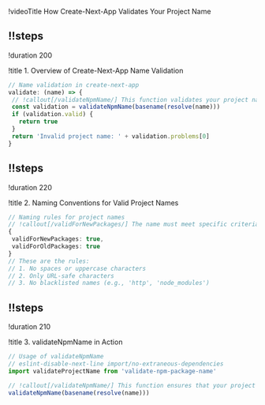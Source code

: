 !videoTitle How Create-Next-App Validates Your Project Name

## !!steps
!duration 200

!title 1. Overview of Create-Next-App Name Validation

```ts ! create-next-app/src/index.ts
// Name validation in create-next-app
validate: (name) => {
 // !callout[/validateNpmName/] This function validates your project name based on npm naming conventions.
 const validation = validateNpmName(basename(resolve(name)))
 if (validation.valid) {
   return true
 }
 return 'Invalid project name: ' + validation.problems[0]
}
```

## !!steps
!duration 220

!title 2. Naming Conventions for Valid Project Names

```ts ! validate-npm-package-name
// Naming rules for project names
// !callout[/validForNewPackages/] The name must meet specific criteria, such as no spaces and only lowercase characters.
{
 validForNewPackages: true,
 validForOldPackages: true
}
// These are the rules:
// 1. No spaces or uppercase characters
// 2. Only URL-safe characters
// 3. No blacklisted names (e.g., 'http', 'node_modules')
```

## !!steps
!duration 210

!title 3. validateNpmName in Action

```ts ! helpers/validate-pkg.ts
// Usage of validateNpmName
// eslint-disable-next-line import/no-extraneous-dependencies
import validateProjectName from 'validate-npm-package-name'

// !callout[/validateNpmName/] This function ensures that your project name conforms to npm package naming conventions.
validateNpmName(basename(resolve(name)))
```